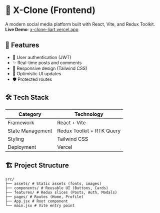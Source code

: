 # 🌟 X-Clone (Frontend)

A modern social media platform built with React, Vite, and Redux Toolkit.  
**Live Demo**: [x-clone-liart.vercel.app](https://x-clone-liart.vercel.app)

## 🚀 Features
- 🔐 User authentication (JWT)
- ✨ Real-time posts and comments
- 📱 Responsive design (Tailwind CSS)
- 🔄 Optimistic UI updates
- 🛡️ Protected routes

## 🛠️ Tech Stack
| Category        | Technology             |
|-----------------|------------------------|
| Framework       | React + Vite           |
| State Management| Redux Toolkit + RTK Query |
| Styling         | Tailwind CSS           |
| Deployment      | Vercel                 |

## 🏗️ Project Structure
```plaintext
src/ 
├── assets/ # Static assets (fonts, images) 
├── components/ # Reusable UI (Buttons, Cards) 
├── features/ # Redux slices (Posts, Auth, Modals) 
├── pages/ # Routes (Home, Profile) 
├── App.jsx # Root component 
└── main.jsx # Vite entry point
```
